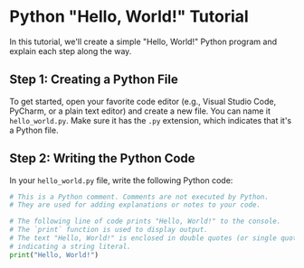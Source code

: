 # Python "Hello, World!" Tutorial

In this tutorial, we'll create a simple "Hello, World!" Python program and explain each step along the way.

## Step 1: Creating a Python File

To get started, open your favorite code editor (e.g., Visual Studio Code, PyCharm, or a plain text editor) and create a new file. You can name it `hello_world.py`. Make sure it has the `.py` extension, which indicates that it's a Python file.

## Step 2: Writing the Python Code

In your `hello_world.py` file, write the following Python code:

```python
# This is a Python comment. Comments are not executed by Python.
# They are used for adding explanations or notes to your code.

# The following line of code prints "Hello, World!" to the console.
# The `print` function is used to display output.
# The text "Hello, World!" is enclosed in double quotes (or single quotes),
# indicating a string literal.
print("Hello, World!")
